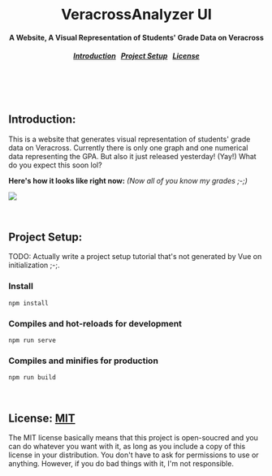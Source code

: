 <h1 align="center"><br><br>
  VeracrossAnalyzer UI
</h1>

<h4 align="center">
  A Website, A Visual Representation of Students' Grade Data on Veracross
</h4>

<h5 align="center">
  <a href="#intro">Introduction</a>&nbsp;&nbsp;
  <a href="#setup">Project Setup</a>&nbsp;&nbsp;
  <a href="#license">License</a>
</h5><br><br><br>



<a name="intro"></a>
Introduction:
--------

This is a website that generates visual representation of students' grade data on Veracross. Currently there is only one graph and one numerical data representing the GPA. But also it just released yesterday! (Yay!) What do you expect this soon lol?

**Here's how it looks like right now:** *(Now all of you know my grades ;-;)*

![](https://i.imgur.com/xl3Q4Nt.jpg)

<br>

<a name="setup"></a>
Project Setup:
--------

TODO: Actually write a project setup tutorial that's not generated by Vue on initialization ;-;.

### Install
```
npm install
```

### Compiles and hot-reloads for development
```
npm run serve
```

### Compiles and minifies for production
```
npm run build
```

<br>

<a name="license"></a>
License: [MIT](https://choosealicense.com/licenses/mit/)
--------

The MIT license basically means that this project is open-soucred and you can do whatever you want with it, as long as you include a copy of this license in your distribution. You don't have to ask for permissions to use or anything. However, if you do bad things with it, I'm not responsible.

